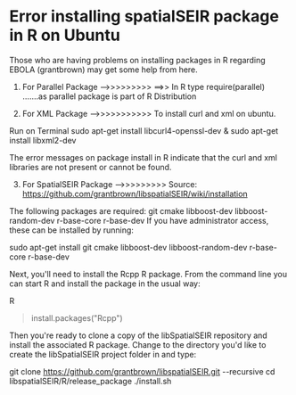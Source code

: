 Error installing spatialSEIR package in R on Ubuntu
========================================

Those who are having problems on installing packages in R regarding EBOLA (grantbrown) may get some help from here.


1) For Parallel Package -->>>>>>>>>
==>> In R type 
     require(parallel)      .......as parallel package is part of R Distribution


2) For XML Package -->>>>>>>>>>>
To install curl and xml on ubuntu. 

Run on Terminal
sudo apt-get install libcurl4-openssl-dev   &
sudo apt-get install libxml2-dev

The error messages on package install in R indicate that the curl and xml libraries are not present or cannot be found.


3) For SpatialSEIR Package -->>>>>>>>>
Source:   https://github.com/grantbrown/libspatialSEIR/wiki/installation

The following packages are required:
git
cmake
libboost-dev
libboost-random-dev
r-base-core
r-base-dev
If you have administrator access, these can be installed by running:

sudo apt-get install git cmake libboost-dev libboost-random-dev r-base-core r-base-dev      

Next, you'll need to install the Rcpp R package. From the command line you can start R and install the package in the usual way:

R
>install.packages("Rcpp")  

Then you're ready to clone a copy of the libSpatialSEIR repository and install the associated R package. 
Change to the directory you'd like to create the libSpatialSEIR project folder in and type:

git clone https://github.com/grantbrown/libspatialSEIR.git --recursive
cd libspatialSEIR/R/release_package
./install.sh
